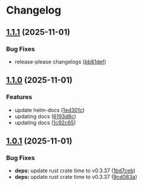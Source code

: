 # Changelog

## [1.1.1](https://github.com/kguardian-dev/kguardian/compare/chart/v1.1.0...chart/v1.1.1) (2025-11-01)


### Bug Fixes

* release-please changelogs ([bb81def](https://github.com/kguardian-dev/kguardian/commit/bb81defdfdde39a0f6f00761dfb2fbd4bf6cc79f))

## [1.1.0](https://github.com/kguardian-dev/kguardian/compare/chart/v1.0.1...chart/v1.1.0) (2025-11-01)


### Features

* update helm-docs ([1ed301c](https://github.com/kguardian-dev/kguardian/commit/1ed301c4e99073c35bfc2c19ddb24a85f94e9e3a))
* updating docs ([6193d8c](https://github.com/kguardian-dev/kguardian/commit/6193d8c93dd6ce2cb8ad7561e4af9fbc0cff51cf))
* updating docs ([1c92c65](https://github.com/kguardian-dev/kguardian/commit/1c92c6510dfd8c69e65ad9c3258af043390b33b8))

## [1.0.1](https://github.com/kguardian-dev/kguardian/compare/chart/v1.0.0...chart/v1.0.1) (2025-11-01)


### Bug Fixes

* **deps:** update rust crate time to v0.3.37 ([1bd7ceb](https://github.com/kguardian-dev/kguardian/commit/1bd7cebd3323dc0308f18f664b50981505ba8237))
* **deps:** update rust crate time to v0.3.37 ([9cd083a](https://github.com/kguardian-dev/kguardian/commit/9cd083afe38326e92ce35f23f698e2b6ff7a5ac8))
